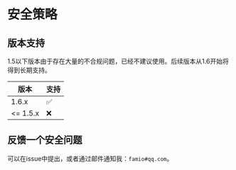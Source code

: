 # 安全策略

## 版本支持

1.5以下版本由于存在大量的不合规问题，已经不建议使用。后续版本从1.6开始将得到长期支持。

| 版本 | 支持          |
| ------- | ------------------ |
| 1.6.x     | :white_check_mark: |
| <= 1.5.x     | :x: |

## 反馈一个安全问题

可以在issue中提出，或者通过邮件通知我：`famio#qq.com`。
